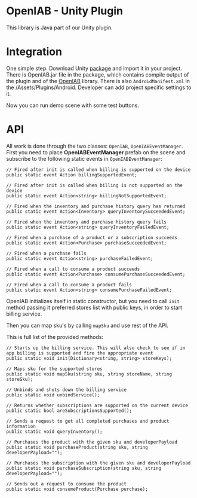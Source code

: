 OpenIAB - Unity Plugin
=====

This library is Java part of our Unity plugin. 

Integration
=====

One simple step. Download Unity [package](http://127.0.0.1) and import it in your project. There is OpenIAB.jar file in the package, which contains compile output of the plugin and of the [OpenIAB](/) library.
There is also ``` AndroidManifest.xml ``` in the /Assets/Plugins/Android. Developer can add project specific settings to it.

Now you can run demo scene with some test buttons.

API
=====

All work is done through the two classes: ``` OpenIAB ```, ``` OpenIABEventManager ```.
First you need to place **OpenIABEventManager** prefab on the scene and subscribe to the following static events in ``` OpenIABEventManager ```:

```
// Fired after init is called when billing is supported on the device
public static event Action billingSupportedEvent;

// Fired after init is called when billing is not supported on the device
public static event Action<string> billingNotSupportedEvent;

// Fired when the inventory and purchase history query has returned
public static event Action<Inventory> queryInventorySucceededEvent;

// Fired when the inventory and purchase history query fails
public static event Action<string> queryInventoryFailedEvent;

// Fired when a purchase of a product or a subscription succeeds
public static event Action<Purchase> purchaseSucceededEvent;

// Fired when a purchase fails
public static event Action<string> purchaseFailedEvent;

// Fired when a call to consume a product succeeds
public static event Action<Purchase> consumePurchaseSucceededEvent;

// Fired when a call to consume a product fails
public static event Action<string> consumePurchaseFailedEvent;
```

OpenIAB initializes itself in static constructor, but you need to call ``` init ``` method passing it preferred stores list with public keys, in order to start billing service.

Then you can map sku's by calling ``` mapSku ``` and use rest of the API.

This is full list of the provided methods:

```
// Starts up the billing service. This will also check to see if in app billing is supported and fire the appropriate event
public static void init(Dictionary<string, string> storeKeys);

// Maps sku for the supported stores
public static void mapSku(string sku, string storeName, string storeSku);

// Unbinds and shuts down the billing service
public static void unbindService();

// Returns whether subscriptions are supported on the current device
public static bool areSubscriptionsSupported();

// Sends a request to get all completed purchases and product information
public static void queryInventory();

// Purchases the product with the given sku and developerPayload
public static void purchaseProduct(string sku, string developerPayload="");

// Purchases the subscription with the given sku and developerPayload
public static void purchaseSubscription(string sku, string developerPayload="");

// Sends out a request to consume the product
public static void consumeProduct(Purchase purchase);
```